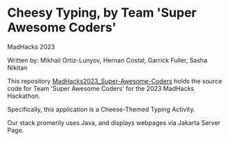 # Cheesy Typing, by Team 'Super Awesome Coders'
MadHacks 2023

Written by: Mikhail Ortiz-Lunyov, Hernan Costal, Garrick Fuller, Sasha Nikitan

This repository [MadHacks2023_Super-Awesome-Coders](https://github.com/mportizlunyov/MadHacks2023_Super-Awesome-Coders) holds the source code for Team 'Super Awesome Coders' for the 2023 MadHacks Hackathon.

Specifically, this application is a Cheese-Themed Typing Activity.

Our stack promerily uses Java, and displays webpages via Jakarta Server Page.
